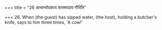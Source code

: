 +++
title = "26 आचान्तोदकाय शासमादाय गौरिति"

+++
26. When (the guest) has sipped water, (the host), holding a butcher's knife, says to him three times, 'A cow!'
